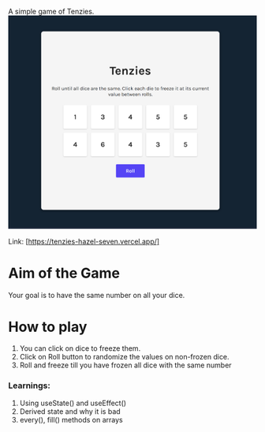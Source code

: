A simple game of Tenzies.
![alt text](image.png)

Link: [https://tenzies-hazel-seven.vercel.app/]

# Aim of the Game
Your goal is to have the same number on all your dice.

# How to play
1. You can click on dice to freeze them.
2. Click on Roll button to randomize the values on non-frozen dice.
3. Roll and freeze till you have frozen all dice with the same number 


### Learnings:
1. Using useState() and useEffect()
2. Derived state and why it is bad
3. every(), fill() methods on arrays
